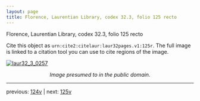 ```yaml
---
layout: page
title: Florence, Laurentian Library, codex 32.3, folio 125 recto
---
```


Florence, Laurentian Library, codex 32.3, folio 125 recto

Cite this object as `urn:cite2:citelaur:laur32pages.v1:125r`.  The full image is linked to a citation tool you can use to cite regions of the image.

[![laur32_3_0257](http://www.homermultitext.org/iipsrv?IIIF=/project/homer/pyramidal/deepzoom/citelaur/laur32imgs/v1/laur32_3_0257.tif/full/800,/0/default.jpg)](http://www.homermultitext.org/ict2/?urn=urn:cite2:citelaur:laur32imgs.v1:laur32_3_0257) 

<p style="text-align: center; font-style: italic;">Image presumed to in the public domain.</p>

---

previous: [124v](../124v/) | next: [125v](../125v/)